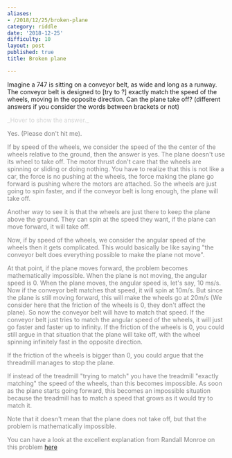```yaml
---
aliases:
- /2018/12/25/broken-plane
category: riddle
date: '2018-12-25'
difficulty: 10
layout: post
published: true
title: Broken plane

---
```


Imagine a 747 is sitting on a conveyor belt, as wide and long as a runway. The conveyor belt is designed to [try to ?] exactly match the speed of the wheels, moving in the opposite direction. Can the plane take off? (different answers if you consider the words between brackets or not)


<div markdown="1" class='answer-title' style="color: lightgrey">_Hover to show the answer._
</div>
<div class='answer-wrapper'>
<div markdown="1" class='answer' style="color: grey">

Yes. (Please don't hit me).

If by speed of the wheels, we consider the speed of the the center of the wheels relative to the ground, then the answer is yes. The plane doesn't use its wheel to take off. The motor thrust don't care that the wheels are spinning or sliding or doing nothing. You have to realize that this is not like a car, the force is no pushing at the wheels, the force making the plane go forward is pushing where the motors are attached. So the wheels are just going to spin faster, and if the conveyor belt is long enough, the plane will take off. 

Another way to see it is that the wheels are just there to keep the plane above the ground. They can spin at the speed they want, if the plane can move forward, it will take off.

Now, if by speed of the wheels, we consider the angular speed of the wheels then it gets complicated. This would basically be like saying "the conveyor belt does everything possible to make the plane not move". 

At that point, if the plane moves forward, the problem becomes mathematically impossible. When the plane is not moving, the angular speed is 0. When the plane moves, the angular speed is, let's say, 10 ms/s. Now if the conveyor belt matches that speed, it will spin at 10m/s. But since the plane is still moving forward, this will make the wheels go at 20m/s (We consider here that the friction of the wheels is 0, they don't affect the plane). So now the conveyor belt will have to match that speed. If the conveyor belt just tries to match the angular speed of the wheels, it will just go faster and faster up to infinity. If the friction of the wheels is 0, you could still argue in that situation that the plane will take off, with the wheel spinning infinitely fast in the opposite direction. 

If the friction of the wheels is bigger than 0, you could argue that the threadmill manages to stop the plane.

If instead of the treadmill "trying to match" you have the treadmill "exactly matching" the speed of the wheels, than this becomes impossible. As soon as the plane starts going forward, this becomes an impossible situation because the treadmill has to match a speed that grows as it would try to match it. 

Note that it doesn't mean that the plane does not take off, but that the problem is mathematically impossible. 

You can have a look at the excellent explanation from Randall Monroe on this problem [here](https://blog.xkcd.com/2008/09/09/the-goddamn-airplane-on-the-goddamn-treadmill/)


</div>
</div>

